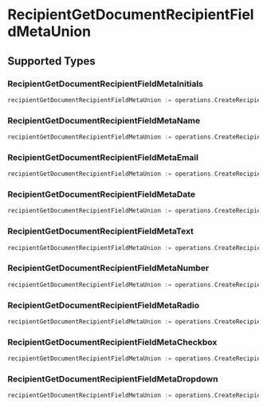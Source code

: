 # RecipientGetDocumentRecipientFieldMetaUnion


## Supported Types

### RecipientGetDocumentRecipientFieldMetaInitials

```go
recipientGetDocumentRecipientFieldMetaUnion := operations.CreateRecipientGetDocumentRecipientFieldMetaUnionRecipientGetDocumentRecipientFieldMetaInitials(operations.RecipientGetDocumentRecipientFieldMetaInitials{/* values here */})
```

### RecipientGetDocumentRecipientFieldMetaName

```go
recipientGetDocumentRecipientFieldMetaUnion := operations.CreateRecipientGetDocumentRecipientFieldMetaUnionRecipientGetDocumentRecipientFieldMetaName(operations.RecipientGetDocumentRecipientFieldMetaName{/* values here */})
```

### RecipientGetDocumentRecipientFieldMetaEmail

```go
recipientGetDocumentRecipientFieldMetaUnion := operations.CreateRecipientGetDocumentRecipientFieldMetaUnionRecipientGetDocumentRecipientFieldMetaEmail(operations.RecipientGetDocumentRecipientFieldMetaEmail{/* values here */})
```

### RecipientGetDocumentRecipientFieldMetaDate

```go
recipientGetDocumentRecipientFieldMetaUnion := operations.CreateRecipientGetDocumentRecipientFieldMetaUnionRecipientGetDocumentRecipientFieldMetaDate(operations.RecipientGetDocumentRecipientFieldMetaDate{/* values here */})
```

### RecipientGetDocumentRecipientFieldMetaText

```go
recipientGetDocumentRecipientFieldMetaUnion := operations.CreateRecipientGetDocumentRecipientFieldMetaUnionRecipientGetDocumentRecipientFieldMetaText(operations.RecipientGetDocumentRecipientFieldMetaText{/* values here */})
```

### RecipientGetDocumentRecipientFieldMetaNumber

```go
recipientGetDocumentRecipientFieldMetaUnion := operations.CreateRecipientGetDocumentRecipientFieldMetaUnionRecipientGetDocumentRecipientFieldMetaNumber(operations.RecipientGetDocumentRecipientFieldMetaNumber{/* values here */})
```

### RecipientGetDocumentRecipientFieldMetaRadio

```go
recipientGetDocumentRecipientFieldMetaUnion := operations.CreateRecipientGetDocumentRecipientFieldMetaUnionRecipientGetDocumentRecipientFieldMetaRadio(operations.RecipientGetDocumentRecipientFieldMetaRadio{/* values here */})
```

### RecipientGetDocumentRecipientFieldMetaCheckbox

```go
recipientGetDocumentRecipientFieldMetaUnion := operations.CreateRecipientGetDocumentRecipientFieldMetaUnionRecipientGetDocumentRecipientFieldMetaCheckbox(operations.RecipientGetDocumentRecipientFieldMetaCheckbox{/* values here */})
```

### RecipientGetDocumentRecipientFieldMetaDropdown

```go
recipientGetDocumentRecipientFieldMetaUnion := operations.CreateRecipientGetDocumentRecipientFieldMetaUnionRecipientGetDocumentRecipientFieldMetaDropdown(operations.RecipientGetDocumentRecipientFieldMetaDropdown{/* values here */})
```

